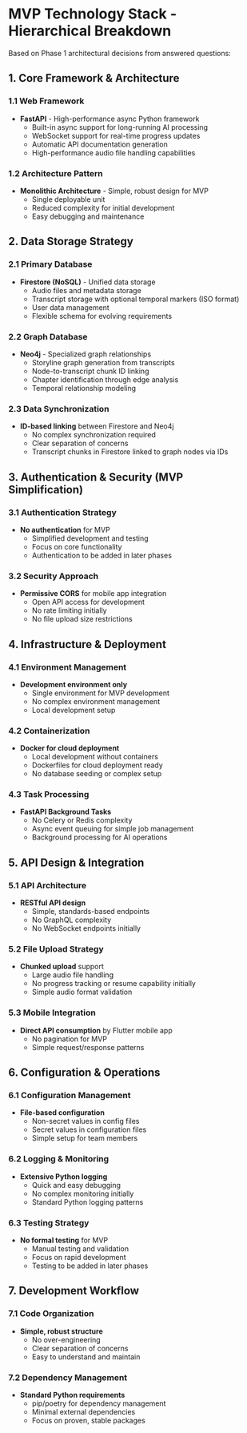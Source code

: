 # MVP Technology Stack - Hierarchical Breakdown

Based on Phase 1 architectural decisions from answered questions:

## 1. Core Framework & Architecture
### 1.1 Web Framework
- **FastAPI** - High-performance async Python framework
  - Built-in async support for long-running AI processing
  - WebSocket support for real-time progress updates
  - Automatic API documentation generation
  - High-performance audio file handling capabilities

### 1.2 Architecture Pattern
- **Monolithic Architecture** - Simple, robust design for MVP
  - Single deployable unit
  - Reduced complexity for initial development
  - Easy debugging and maintenance

## 2. Data Storage Strategy
### 2.1 Primary Database
- **Firestore (NoSQL)** - Unified data storage
  - Audio files and metadata storage
  - Transcript storage with optional temporal markers (ISO format)
  - User data management
  - Flexible schema for evolving requirements

### 2.2 Graph Database
- **Neo4j** - Specialized graph relationships
  - Storyline graph generation from transcripts
  - Node-to-transcript chunk ID linking
  - Chapter identification through edge analysis
  - Temporal relationship modeling

### 2.3 Data Synchronization
- **ID-based linking** between Firestore and Neo4j
  - No complex synchronization required
  - Clear separation of concerns
  - Transcript chunks in Firestore linked to graph nodes via IDs

## 3. Authentication & Security (MVP Simplification)
### 3.1 Authentication Strategy
- **No authentication** for MVP
  - Simplified development and testing
  - Focus on core functionality
  - Authentication to be added in later phases

### 3.2 Security Approach
- **Permissive CORS** for mobile app integration
  - Open API access for development
  - No rate limiting initially
  - No file upload size restrictions

## 4. Infrastructure & Deployment
### 4.1 Environment Management
- **Development environment only**
  - Single environment for MVP development
  - No complex environment management
  - Local development setup

### 4.2 Containerization
- **Docker for cloud deployment**
  - Local development without containers
  - Dockerfiles for cloud deployment ready
  - No database seeding or complex setup

### 4.3 Task Processing
- **FastAPI Background Tasks**
  - No Celery or Redis complexity
  - Async event queuing for simple job management
  - Background processing for AI operations

## 5. API Design & Integration
### 5.1 API Architecture
- **RESTful API design**
  - Simple, standards-based endpoints
  - No GraphQL complexity
  - No WebSocket endpoints initially

### 5.2 File Upload Strategy
- **Chunked upload** support
  - Large audio file handling
  - No progress tracking or resume capability initially
  - Simple audio format validation

### 5.3 Mobile Integration
- **Direct API consumption** by Flutter mobile app
  - No pagination for MVP
  - Simple request/response patterns

## 6. Configuration & Operations
### 6.1 Configuration Management
- **File-based configuration**
  - Non-secret values in config files
  - Secret values in configuration files
  - Simple setup for team members

### 6.2 Logging & Monitoring
- **Extensive Python logging**
  - Quick and easy debugging
  - No complex monitoring initially
  - Standard Python logging patterns

### 6.3 Testing Strategy
- **No formal testing** for MVP
  - Manual testing and validation
  - Focus on rapid development
  - Testing to be added in later phases

## 7. Development Workflow
### 7.1 Code Organization
- **Simple, robust structure**
  - No over-engineering
  - Clear separation of concerns
  - Easy to understand and maintain

### 7.2 Dependency Management
- **Standard Python requirements**
  - pip/poetry for dependency management
  - Minimal external dependencies
  - Focus on proven, stable packages